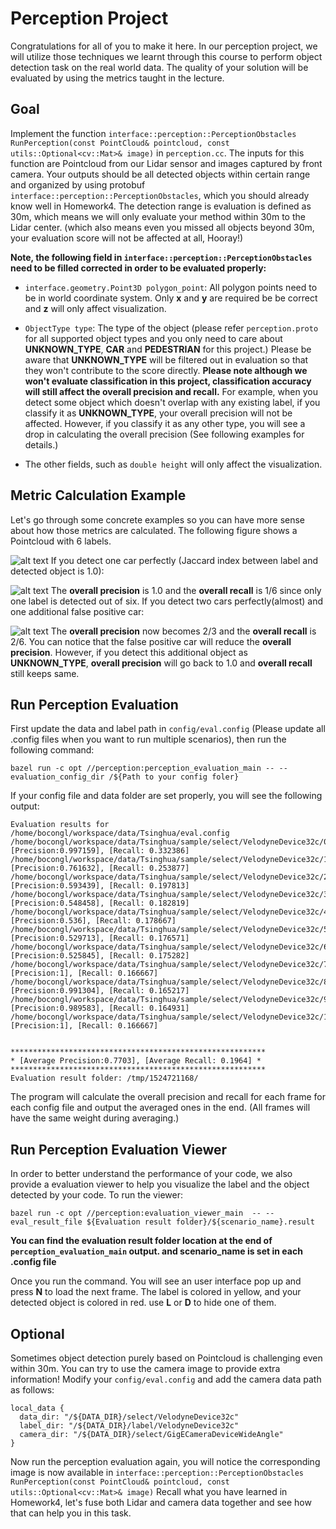 # Perception Project

Congratulations for all of you to make it here. In our perception project, we will utilize those techniques we learnt
through this course to perform object detection task on the real world data. The quality of your solution will
be evaluated by using the metrics taught in the lecture.

## Goal
Implement the function `interface::perception::PerceptionObstacles RunPerception(const PointCloud& pointcloud, const utils::Optional<cv::Mat>& image)`
in `perception.cc`. The inputs for this function are Pointcloud from our Lidar sensor and images captured
by front camera. Your outputs should be all detected objects within certain range and organized by using
protobuf `interface::perception::PerceptionObstacles`, which you should already know well in Homework4.
The detection range is evaluation is defined as 30m, which means we will only evaluate your method within 30m
to the Lidar center. (which also means even you missed all objects beyond 30m, your evaluation score will 
not be affected at all, Hooray!)

**Note, the following field in `interface::perception::PerceptionObstacles` need to be filled corrected 
in order to be evaluated properly:**
- `interface.geometry.Point3D polygon_point`: All polygon points need to be in world coordinate system.
Only **x** and **y** are required be be correct and **z** will only affect visualization.

- `ObjectType type`: The type of the object (please refer `perception.proto` for all supported object
types and you only need to care about **UNKNOWN_TYPE**, **CAR** and **PEDESTRIAN** for this project.) Please
be aware that **UNKNOWN_TYPE** will be filtered out in evaluation so that they won't contribute to the score
directly. **Please note although we won't evaluate classification in this project, classification accuracy
will still affect the overall precision and recall.** For example, when you detect some object which doesn't
overlap with any existing label, if you classify it as **UNKNOWN_TYPE**, your overall precision will
not be affected. However, if you classify it as any other type, you will see a drop in calculating the
overall precision (See following examples for details.)

- The other fields, such as `double height` will only affect the visualization.

## Metric Calculation Example
Let's go through some concrete examples so you can have more sense about how those metrics are calculated.
The following figure shows a Pointcloud with 6 labels.

![alt text](https://github.com/ponyai/PublicCourseInternalReview/blob/perception_project/perception_project/figures/labels.png)
If you detect one car perfectly (Jaccard index between label and detected object is 1.0):

![alt text](https://github.com/ponyai/PublicCourseInternalReview/blob/perception_project/perception_project/figures/detect1.png)
The **overall precision** is 1.0 and the **overall recall** is 1/6 since only one label is detected 
out of six. If you detect two cars perfectly(almost) and one additional false positive car:

![alt text](https://github.com/ponyai/PublicCourseInternalReview/blob/perception_project/perception_project/figures/detect3.png)
The **overall precision** now becomes 2/3 and the **overall recall** is 2/6. You can notice that the false positive
car will reduce the **overall precision**. However, if you detect this additional object as **UNKNOWN_TYPE**, **overall precision** will go back to 1.0 and **overall recall** still keeps same.

## Run Perception Evaluation
First update the data and label path in `config/eval.config` (Please update all .config files when 
you want to run multiple scenarios), then run the following command:

```
bazel run -c opt //perception:perception_evaluation_main -- --evaluation_config_dir /${Path to your config foler}
```

If your config file and data folder are set properly, you will see the following output:

```
Evaluation results for /home/bocongl/workspace/data/Tsinghua/eval.config
/home/bocongl/workspace/data/Tsinghua/sample/select/VelodyneDevice32c/0.txt, [Precision:0.997159], [Recall: 0.332386]
/home/bocongl/workspace/data/Tsinghua/sample/select/VelodyneDevice32c/1.txt, [Precision:0.761632], [Recall: 0.253877]
/home/bocongl/workspace/data/Tsinghua/sample/select/VelodyneDevice32c/2.txt, [Precision:0.593439], [Recall: 0.197813]
/home/bocongl/workspace/data/Tsinghua/sample/select/VelodyneDevice32c/3.txt, [Precision:0.548458], [Recall: 0.182819]
/home/bocongl/workspace/data/Tsinghua/sample/select/VelodyneDevice32c/4.txt, [Precision:0.536], [Recall: 0.178667]
/home/bocongl/workspace/data/Tsinghua/sample/select/VelodyneDevice32c/5.txt, [Precision:0.529713], [Recall: 0.176571]
/home/bocongl/workspace/data/Tsinghua/sample/select/VelodyneDevice32c/6.txt, [Precision:0.525845], [Recall: 0.175282]
/home/bocongl/workspace/data/Tsinghua/sample/select/VelodyneDevice32c/7.txt, [Precision:1], [Recall: 0.166667]
/home/bocongl/workspace/data/Tsinghua/sample/select/VelodyneDevice32c/8.txt, [Precision:0.991304], [Recall: 0.165217]
/home/bocongl/workspace/data/Tsinghua/sample/select/VelodyneDevice32c/9.txt, [Precision:0.989583], [Recall: 0.164931]
/home/bocongl/workspace/data/Tsinghua/sample/select/VelodyneDevice32c/10.txt, [Precision:1], [Recall: 0.166667]


*********************************************************
* [Average Precision:0.7703], [Average Recall: 0.1964] *
*********************************************************
Evaluation result folder: /tmp/1524721168/
```
The program will calculate the overall precision and recall for each frame for each config file and 
output the averaged ones in the end. (All frames will have the same weight during averaging.)

## Run Perception Evaluation Viewer
In order to better understand the performance of your code, we also provide a evaluation viewer to help
you visualize the label and the object detected by your code. To run the viewer:

```
bazel run -c opt //perception:evaluation_viewer_main  -- --eval_result_file ${Evaluation result folder}/${scenario_name}.result
```

**You can find the evaluation result folder location at the end of `perception_evaluation_main` output.
and scenario_name is set in each .config file**

Once you run the command. You will see an user interface pop up and press **N** to load the next frame.
The label is colored in yellow, and your detected object is colored in red. use **L** or **D** to hide
one of them.

## Optional
Sometimes object detection purely based on Pointcloud is challenging even within 30m. You can try to
use the camera image to provide extra information! Modify your `config/eval.config` and add the camera
data path as follows:
```
local_data {
  data_dir: "/${DATA_DIR}/select/VelodyneDevice32c"
  label_dir: "/${DATA_DIR}/label/VelodyneDevice32c"
  camera_dir: "/${DATA_DIR}/select/GigECameraDeviceWideAngle"
}
```
Now run the perception evaluation again, you will notice the corresponding image is now available in 
`interface::perception::PerceptionObstacles RunPerception(const PointCloud& pointcloud, const utils::Optional<cv::Mat>& image)`
Recall what you have learned in Homework4, let's fuse both Lidar and camera data together and see
how that can help you in this task.
